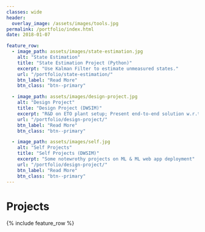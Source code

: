 ```yaml
---
classes: wide
header:
  overlay_image: /assets/images/tools.jpg
permalink: /portfolio/index.html
date: 2018-01-07

feature_row:
  - image_path: assets/images/state-estimation.jpg
    alt: "State Estimation"
    title: "State Estimation Project (Python)"
    excerpt: "Use Kalman Filter to estimate unmeasured states."
    url: "/portfolio/state-estimation/"
    btn_label: "Read More"
    btn_class: "btn--primary"	

  - image_path: assets/images/design-project.jpg
    alt: "Design Project"
    title: "Design Project (DWSIM)"
    excerpt: "R&D on ETO plant setup; Present end-to-end solution w.r.t plant development"
    url: "/portfolio/design-project/"
    btn_label: "Read More"
    btn_class: "btn--primary"	

  - image_path: assets/images/self.jpg
    alt: "Self Projects"
    title: "Self Projects (DWSIM)"
    excerpt: "Some notewrothy projects on ML & ML web app deployment"
    url: "/portfolio/design-project/"
    btn_label: "Read More"
    btn_class: "btn--primary"	
---
```


# Projects
<p> <p>

{% include feature_row %}

<!------------------------------- FOOTER --------------------------------->

